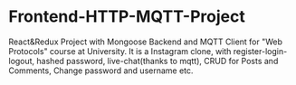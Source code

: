 # Frontend-HTTP-MQTT-Project
React&amp;Redux Project with Mongoose Backend and MQTT Client for "Web Protocols" course at University.
It is a Instagram clone, with register-login-logout, hashed password, live-chat(thanks to mqtt), CRUD for Posts and Comments, Change password and username etc.
